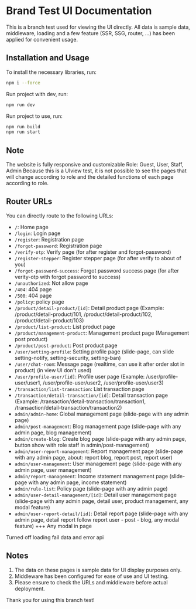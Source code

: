# Brand Test UI Documentation

This is a branch test used for viewing the UI directly. All data is sample data, middleware, loading and a few feature (SSR, SSG, router, ...) has been applied for convenient usage.

## Installation and Usage

To install the necessary libraries, run:

```sh
npm i --force
```

Run project with dev, run:

```sh
npm run dev
```

Run project to use, run:

```sh
npm run build
npm run start
```

## Note

The website is fully responsive and customizable
Role: Guest, User, Staff, Admin
Because this is a UIview test, it is not possible to see the pages that will change according to role and the detailed functions of each page according to role.

## Router URLs

You can directly route to the following URLs:

- `/`: Home page
- `/login`: Login page
- `/register`: Registration page
- `/forgot-password`: Registration page
- `/verify-otp`: Verify page (for after register and forgot-password)
- `/register-stepper`:  Register stepper page (for after verify to about of you)
- `/forgot-password-success`: Forgot password success page (for after verity-otp with forgot password to success)
- `/unauthorized`: Not allow page
- `/404`: 404 page
- `/500`: 404 page
- `/policy`: policy page
- `/product/detail-product/[id]`: Detail product page (Example: /product/detail-product/101, /product/detail-product/102, /product/detail-product/103)
- `/product/list-product`: List product page
- `/product/management-product`: Management product page (Management post product)
- `/product/post-product`: Post product page
- `/user/setting-profile`: Setting profile page (slide-page, can slide setting-notify, setting-security, setting-ban)
- `/user/chat-room`: Message page (realtime, can use it after order slot in product) (in view UI don't used)
- `/user/profile-user/[id]`: Profile user page (Example: /user/profile-user/user1, /user/profile-user/user2, /user/profile-user/user3)
- `/transaction/list-transaction`: List transaction page 
- `/transaction/detail-transaction/[id]`: Detail transaction page (Example: /transaction/detail-transaction/transaction1, /transaction/detail-transaction/transaction2)
- `admin/admin-home`: Global management page (slide-page with any admin page)
- `admin/post-management`: Blog management page (slide-page with any admin page, blog management)
- `admin/create-blog`: Create blog page (slide-page with any admin page, button show with role staff in admin/post-management)
- `admin/user-report-management`: Report management page (slide-page with any admin page, about: report blog, report post, report user)
- `admin/user-management`: User management page (slide-page with any admin page, user management)
- `admin/report-management`: Income statement management page (slide-page with any admin page, income statement)
- `admin/rule-list`:  Policy page (slide-page with any admin page)
- `admin/user-detail-management/[id]`:  Detail user management page (slide-page with any admin page, detail user, product management, any modal feature)
- `admin/user-report-detail/[id]`:  Detail report page (slide-page with any admin page, detail report follow report user - post - blog, any modal feature)
+++ Any modal in page

Turned off loading fail data and error api 

## Notes

1. The data on these pages is sample data for UI display purposes only.
2. Middleware has been configured for ease of use and UI testing.
3. Please ensure to check the URLs and middleware before actual deployment.

Thank you for using this branch test!
